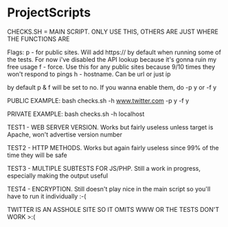 # ProjectScripts

CHECKS.SH = MAIN SCRIPT. ONLY USE THIS, OTHERS ARE JUST WHERE THE FUNCTIONS ARE

Flags:
p - for public sites. Will add https:// by default when running some of the tests. For now i've disabled the API lookup because it's gonna ruin my free usage
f - force. Use this for any public sites because 9/10 times they won't respond to pings
h - hostname. Can be url or just ip

by default p & f will be set to no. If you wanna enable them, do -p y or -f y

PUBLIC EXAMPLE:
bash checks.sh -h www.twitter.com -p y -f y

PRIVATE EXAMPLE:
bash checks.sh -h localhost

TEST1 - WEB SERVER VERSION. Works but fairly useless unless target is Apache, won't advertise version number


TEST2 - HTTP METHODS. Works but again fairly useless since 99% of the time they will be safe


TEST3 - MULTIPLE SUBTESTS FOR JS/PHP. Still a work in progress, especially making the output useful


TEST4 - ENCRYPTION. Still doesn't play nice in the main script so you'll have to run it individually :-(

TWITTER IS AN ASSHOLE SITE SO IT OMITS WWW OR THE TESTS DON'T WORK >:(
